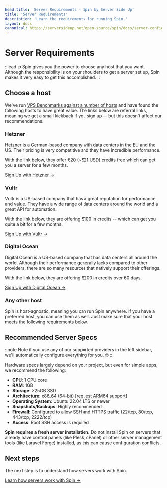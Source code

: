 ```yaml
---
head.title: 'Server Requirements - Spin by Server Side Up'
title: 'Server Requirements'
description: 'Learn the requirements for running Spin.'
layout: docs
canonical: https://serversideup.net/open-source/spin/docs/server-configuration/server-requirements
---
```


# Server Requirements
::lead-p
Spin gives you the power to choose any host that you want. Although the responsibility is on your shoulders to get a server set up, Spin makes it very easy to get this accomplished.
::

## Choose a host
We've run [VPS Benchmarks against a number of hosts](https://521dimensions.notion.site/VPS-Benchmarks-for-Self-hosters-c6eca7c5f16d4bb8aeb989174fc58ffe?pvs=4) and have found the following hosts to have great value. The links below are referral links, meaning we get a small kickback if you sign up -- but this doesn't affect our recommendations.

### Hetzner
Hetzner is a German-based company with data centers in the EU and the US. Their pricing is very competitive and they have incredible performance.

With the link below, they offer €⁠20 (~$21 USD) credits free which can get you a server for a few months.

[Sign Up with Hetzner →](https://hetzner.cloud/?ref=lhLUIrkdUPhl)

### Vultr
Vultr is a US-based company that has a great reputation for performance and value. They have a wide range of data centers around the world and a great API for automation.

With the link below, they are offering $100 in credits -- which can get you quite a bit for a few months.

[Sign Up with Vultr →](https://www.vultr.com/?ref=9627777-8H)

### Digital Ocean
Digital Ocean is a US-based company that has data centers all around the world. Although their performance generally lacks compared to other providers, there are so many resources that natively support their offerings.

With the link below, they are offering $200 in credits over 60 days.

[Sign Up with Digital Ocean →](https://m.do.co/c/f3bad4b927ca)

### Any other host
Spin is host-agnostic, meaning you can run Spin anywhere. If you have a preferred host, you can use them as well. Just make sure that your host meets the following requirements below.

## Recommended Server Specs
::note
Note if you use any of our supported providers in the left sidebar, we'll automatically configure everything for you. 🤓
::

Hardware specs largely depend on your project, but even for simple apps, we recommend the following:

- **CPU**: 1 CPU core
- **RAM**: 1GB
- **Storage**: >25GB SSD
- **Architecture**: x86_64 (64-bit) [[request ARM64 support](https://github.com/serversideup/spin/discussions/9)]
- **Operating System**: Ubuntu 22.04 LTS or newer
- **Snapshots/Backups**: Highly recommended
- **Firewall**: Configured to allow SSH and HTTPS traffic (22/tcp, 80/tcp, 443/tcp, 2222/tcp)
- **Access**: Root SSH access is required

**Spin requires a fresh server installation.** Do not install Spin on servers that already have control panels (like Plesk, cPanel) or other server management tools (like Laravel Forge) installed, as this can cause configuration conflicts.

## Next steps
The next step is to understand how servers work with Spin.

[Learn how servers work with Spin →](/docs/server-configuration/server-configuration-basics)

